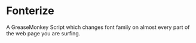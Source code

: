 # Fonterize
A GreaseMonkey Script which changes font family on almost every part of the web page you are surfing.
